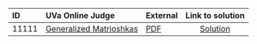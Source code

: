 | ID | UVa Online Judge | External | Link to solution |
|:---|:---|:---|:---:|
| 11111 | [Generalized Matrioshkas](https://onlinejudge.org/index.php?option=onlinejudge&Itemid=8&page=show_problem&problem=2052) | [PDF](https://onlinejudge.org/external/111/11111.pdf) | [Solution](https://github.com/versenyi98/uva-solutions/tree/main/solutions/11111%20-%20Generalized%20Matrioshkas)|
